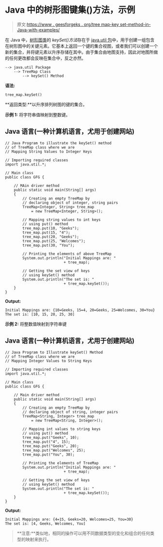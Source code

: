 # Java 中的树形图键集()方法，示例

> 原文:[https://www . geesforgeks . org/tree map-key set-method-in-Java-with-examples/](https://www.geeksforgeeks.org/treemap-keyset-method-in-java-with-examples/)

在 Java 中，[树形图类](https://www.geeksforgeeks.org/treemap-in-java/)的 *keySet()方法*存在于 [java.util 包](https://www.geeksforgeeks.org/java-util-package-java/)中，用于创建一组包含在树形图中的关键元素。它基本上返回一个键的集合视图，或者我们可以创建一个新的集合，并将键元素以升序存储在其中。由于集合由地图支持，因此对地图所做的任何更改都会反映在集合中，反之亦然。

```
--> java.util Package
    --> TreeMap Class
        --> keySet() Method  
```

**语法:**

```
tree_map.keySet()
```

**返回类型:**以升序排列树图的键的集合。

**示例 1:** 将字符串值映射到整数键。

## Java 语言(一种计算机语言，尤用于创建网站)

```
// Java Program to illustrate the keySet() method
// of TreeMap class where we are
// Mapping String Values to Integer Keys

// Importing required classes
import java.util.*;

// Main class
public class GFG {

    // MAin driver method
    public static void main(String[] args)
    {
        // Creating an empty TreeMap by
        // declaring object of integer, string pairs
        TreeMap<Integer, String> tree_map
            = new TreeMap<Integer, String>();

        // Mapping string values to int keys
        // using put() method
        tree_map.put(10, "Geeks");
        tree_map.put(15, "4");
        tree_map.put(20, "Geeks");
        tree_map.put(25, "Welcomes");
        tree_map.put(30, "You");

        // Printing the elements of above TreeMap
        System.out.println("Initial Mappings are: "
                           + tree_map);

        // Getting the set view of keys
        // using keySet() method
        System.out.println("The set is: "
                           + tree_map.keySet());
    }
}
```

**Output:** 

```
Initial Mappings are: {10=Geeks, 15=4, 20=Geeks, 25=Welcomes, 30=You}
The set is: [10, 15, 20, 25, 30]
```

**示例 2:** 将整数值映射到字符串键

## Java 语言(一种计算机语言，尤用于创建网站)

```
// Java Program to Illustrate keySet() Method
// of TreeMap class where we are
// Mapping Integer Values to String Keys

// Importing required classes
import java.util.*;

// Main class
public class GFG {

    // Main driver method
    public static void main(String[] args)
    {
        // Creating an empty TreeMap by
        // declaring object of string, integer pairs
        TreeMap<String, Integer> tree_map
            = new TreeMap<String, Integer>();

        // Mapping int values to string keys
        // using put() method
        tree_map.put("Geeks", 10);
        tree_map.put("4", 15);
        tree_map.put("Geeks", 20);
        tree_map.put("Welcomes", 25);
        tree_map.put("You", 30);

        // Printing the elements of TreeMap
        System.out.println("Initial Mappings are: "
                           + tree_map);

        // Getting the set view of keys
        // using keySet() method
        System.out.println("The set is: "
                           + tree_map.keySet());
    }
}
```

**Output:** 

```
Initial Mappings are: {4=15, Geeks=20, Welcomes=25, You=30}
The set is: [4, Geeks, Welcomes, You]
```

> **注意:**类似地，相同的操作可以用不同数据类型的变化和组合的任何类型的映射来执行。